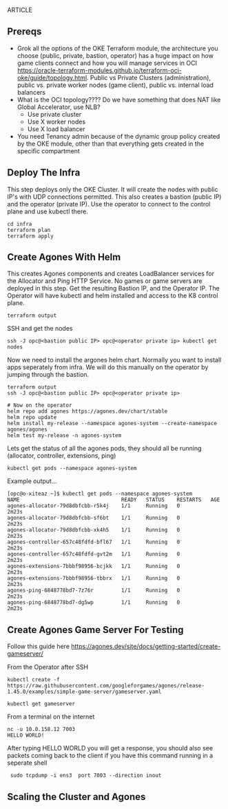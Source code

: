 ARTICLE

## Prereqs

- Grok all the options of the OKE Terraform module, the architecture you choose (public, private, bastion, operator) has a huge impact on how game clients connect and how you will manage services in OCI https://oracle-terraform-modules.github.io/terraform-oci-oke/guide/topology.html. Public vs Private Clusters (administration), public vs. private worker nodes (game client), public vs. internal load balancers
- What is the OCI topology???? Do we have something that does NAT like Global Accelerator, use NLB?
    - Use private cluster
    - Use X worker nodes
    - Use X load balancer
- You need Tenancy admin because of the dynamic group policy created by the OKE module, other than that everything gets created in the specific compartment

## Deploy The Infra

This step deploys only the OKE Cluster.  It will create the nodes with public IP's with UDP connections permitted.  This also creates a bastion (public IP) and the operator (private IP).  Use the operator to connect to the control plane and use kubectl there.

    cd infra
    terraform plan
    terraform apply

## Create Agones With Helm

This creates Agones components and creates LoadBalancer services for the Allocator and Ping HTTP Service.  No games or game servers are deployed in this step. Get the resulting Bastion IP, and the Operator IP.  The Operator will have kubectl and helm installed and access to the K8 control plane.

    terraform output

SSH and get the nodes

    ssh -J opc@<bastion public IP> opc@<operator private ip> kubectl get nodes

Now we need to install the argones helm chart.  Normally you want to install apps seperately from infra.  We will do this manually on the operator by jumping through the bastion.

    terraform output
    ssh -J opc@<bastion public IP> opc@<operator private ip>

    # Now on the operator
    helm repo add agones https://agones.dev/chart/stable
    helm repo update
    helm install my-release --namespace agones-system --create-namespace agones/agones
    helm test my-release -n agones-system

Lets get the status of all the agones pods, they should all be running (allocator, controller, extensions, ping)

    kubectl get pods --namespace agones-system

Example output...

    [opc@o-xiteaz ~]$ kubectl get pods --namespace agones-system
    NAME                                 READY   STATUS    RESTARTS   AGE
    agones-allocator-79d8dbfcbb-r5k4j    1/1     Running   0          2m23s
    agones-allocator-79d8dbfcbb-sf6bt    1/1     Running   0          2m23s
    agones-allocator-79d8dbfcbb-xk4h5    1/1     Running   0          2m23s
    agones-controller-657c48fdfd-bfl67   1/1     Running   0          2m23s
    agones-controller-657c48fdfd-gvt2m   1/1     Running   0          2m23s
    agones-extensions-7bbbf98956-bcjkk   1/1     Running   0          2m23s
    agones-extensions-7bbbf98956-tbbrx   1/1     Running   0          2m23s
    agones-ping-6848778bd7-7z76r         1/1     Running   0          2m23s
    agones-ping-6848778bd7-dg5wp         1/1     Running   0          2m23s

## Create Agones Game Server For Testing

Follow this guide here https://agones.dev/site/docs/getting-started/create-gameserver/

From the Operator after SSH

    kubectl create -f https://raw.githubusercontent.com/googleforgames/agones/release-1.45.0/examples/simple-game-server/gameserver.yaml

    kubectl get gameserver

From a terminal on the internet

    nc -u 10.0.158.12 7003
    HELLO WORLD!

After typing HELLO WORLD you will get a response, you should also see packets coming back to the client if you have this command running in a seperate shell

     sudo tcpdump -i ens3  port 7003 --direction inout

## Scaling the Cluster and Agones



